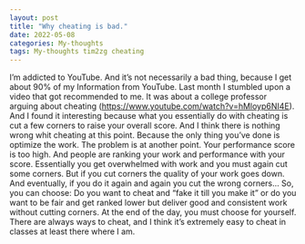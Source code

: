 ```yaml
---
layout: post
title: "Why cheating is bad."
date: 2022-05-08
categories: My-thoughts
tags: My-thoughts tim2zg cheating
---
```


I’m addicted to YouTube. And it’s not necessarily a bad thing, because I get about 90% of my Information from YouTube.  Last month I stumbled upon a video that got recommended to me. It was about a college professor arguing about cheating (https://www.youtube.com/watch?v=hMloyp6NI4E). And I found it interesting because what you essentially do with cheating is cut a few corners to raise your overall score. And I think there is nothing wrong whit cheating at this point. Because the only thing you’ve done is optimize the work. The problem is at another point. Your performance score is too high. And people are ranking your work and performance with your score. Essentially you get overwhelmed with work and you must again cut some corners. But if you cut corners the quality of your work goes down. And eventually, if you do it again and again you cut the wrong corners…
So, you can choose: Do you want to cheat and “fake it till you make it” or do you want to be fair and get ranked lower but deliver good and consistent work without cutting corners.
At the end of the day, you must choose for yourself. There are always ways to cheat, and I think it’s extremely easy to cheat in classes at least there where I am.
